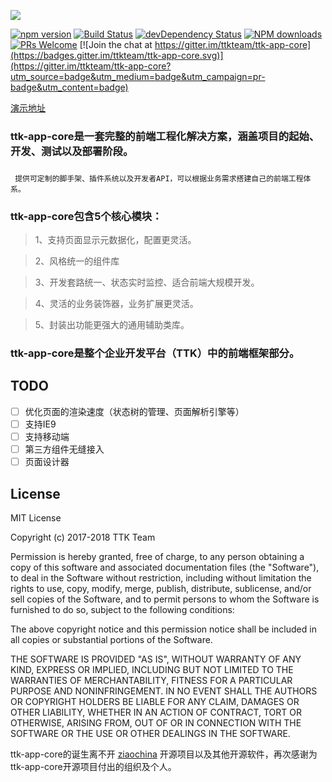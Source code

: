 

  ![](https://thethreekingdoms.github.io/docs/assets/ttk-client.png)



[![npm version](https://img.shields.io/npm/v/ttk-app-core.svg)](https://www.npmjs.com/package/ttk-app-core)
[![Build Status](https://img.shields.io/travis/thethreekingdoms/ttk-app-core/master.svg)](https://travis-ci.org/thethreekingdoms/ttk-app-core)
[![devDependency Status](https://img.shields.io/david/dev/thethreekingdoms/ttk-app-core.svg)](https://david-dm.org/thethreekingdoms/ttk-app-core#info=devDependencies)
[![NPM downloads](http://img.shields.io/npm/dm/ttk-app-core.svg?style=flat)](https://npmjs.org/package/ttk-app-core)
[![PRs Welcome](https://img.shields.io/badge/PRs-welcome-brightgreen.svg)](https://github.com/thethreekingdoms/ttk-app-core/pulls)
[![Join the chat at https://gitter.im/ttkteam/ttk-app-core](https://badges.gitter.im/ttkteam/ttk-app-core.svg)](https://gitter.im/ttkteam/ttk-app-core?utm_source=badge&utm_medium=badge&utm_campaign=pr-badge&utm_content=badge)
 
[演示地址](https://thethreekingdoms.github.io/html/#/ttk-edf-app-root/ttk-edf-app-login)
  ### ttk-app-core是一套完整的前端工程化解决方案，涵盖项目的起始、开发、测试以及部署阶段。
  ### 
  ``` 提供可定制的脚手架、插件系统以及开发者API，可以根据业务需求搭建自己的前端工程体系。```
  

  ### ttk-app-core包含5个核心模块：   ###

> 1、支持页面显示元数据化，配置更灵活。

> 2、风格统一的组件库

> 3、开发套路统一、状态实时监控、适合前端大规模开发。

> 4、灵活的业务装饰器，业务扩展更灵活。

> 5、封装出功能更强大的通用辅助类库。

  ### ttk-app-core是整个企业开发平台（TTK）中的前端框架部分。  ###

## TODO

- [ ] 优化页面的渲染速度（状态树的管理、页面解析引擎等）
- [ ] 支持IE9
- [ ] 支持移动端
- [ ] 第三方组件无缝接入
- [ ] 页面设计器

## License

MIT License

Copyright (c) 2017-2018 TTK Team

Permission is hereby granted, free of charge, to any person obtaining a copy
of this software and associated documentation files (the "Software"), to deal
in the Software without restriction, including without limitation the rights
to use, copy, modify, merge, publish, distribute, sublicense, and/or sell
copies of the Software, and to permit persons to whom the Software is
furnished to do so, subject to the following conditions:

The above copyright notice and this permission notice shall be included in all
copies or substantial portions of the Software.

THE SOFTWARE IS PROVIDED "AS IS", WITHOUT WARRANTY OF ANY KIND, EXPRESS OR
IMPLIED, INCLUDING BUT NOT LIMITED TO THE WARRANTIES OF MERCHANTABILITY,
FITNESS FOR A PARTICULAR PURPOSE AND NONINFRINGEMENT. IN NO EVENT SHALL THE
AUTHORS OR COPYRIGHT HOLDERS BE LIABLE FOR ANY CLAIM, DAMAGES OR OTHER
LIABILITY, WHETHER IN AN ACTION OF CONTRACT, TORT OR OTHERWISE, ARISING FROM,
OUT OF OR IN CONNECTION WITH THE SOFTWARE OR THE USE OR OTHER DEALINGS IN THE
SOFTWARE.

  ttk-app-core的诞生离不开 [ziaochina](https://github.com/ziaochina/) 开源项目以及其他开源软件，再次感谢为ttk-app-core开源项目付出的组织及个人。
 


